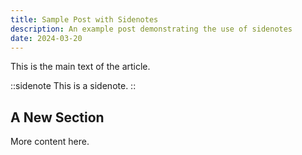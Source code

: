 ```yaml
---
title: Sample Post with Sidenotes
description: An example post demonstrating the use of sidenotes
date: 2024-03-20
---
```


This is the main text of the article.

::sidenote
This is a sidenote.
::

## A New Section

More content here.

